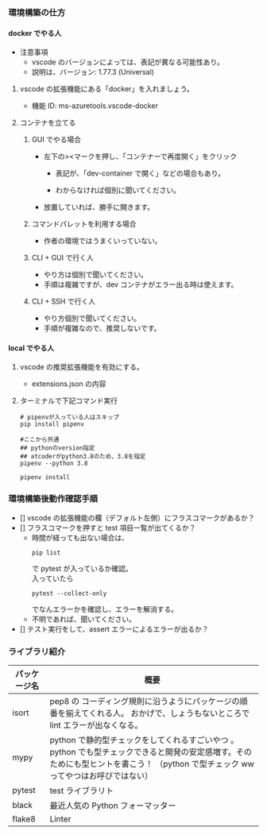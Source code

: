 ### 環境構築の仕方

#### docker でやる人

- 注意事項
  - vscode のバージョンによっては、表記が異なる可能性あり。
  - 説明は、バージョン: 1.77.3 (Universal)

1. vscode の拡張機能にある「docker」を入れましょう。

   - 機能 ID: ms-azuretools.vscode-docker

1. コンテナを立てる

   1. GUI でやる場合

      - 左下の><マークを押し、「コンテナーで再度開く」をクリック

        - 表記が、「dev-container で開く」などの場合もあり。

        - わからなければ個別に聞いてください。

      - 放置していれば、勝手に開きます。

   1. コマンドパレットを利用する場合
      - 作者の環境ではうまくいっていない。
   1. CLI + GUI で行く人
      - やり方は個別で聞いてください。
      - 手順は複雑ですが、dev コンテナがエラー出る時は使えます。
   1. CLI + SSH で行く人
      - やり方個別で聞いてください。
      - 手順が複雑なので、推奨しないです。

#### local でやる人

1. vscode の推奨拡張機能を有効にする。
   - extensions.json の内容
1. ターミナルで下記コマンド実行

   ```
   # pipenvが入っている人はスキップ
   pip install pipenv

   #ここから共通
   ## pythonのversion指定
   ## atcoderがpython3.8のため、3.8を指定
   pipenv --python 3.8

   pipenv install
   ```

### 環境構築後動作確認手順

- [] vscode の拡張機能の欄（デフォルト左側）にフラスコマークがあるか？
- [] フラスコマークを押すと test 項目一覧が出てくるか？
  - 時間が経っても出ない場合は、
    ```
    pip list
    ```
    で pytest が入っているか確認。  
    入っていたら
    ```
    pytest --collect-only
    ```
    でなんエラーかを確認し、エラーを解消する。
  - 不明であれば、聞いてください。
- [] テスト実行をして、assert エラーによるエラーが出るか？

### ライブラリ紹介

| パッケージ名 | 概要                                                                                                                                                                              |
| ------------ | --------------------------------------------------------------------------------------------------------------------------------------------------------------------------------- |
| isort        | pep8 の コーディング規則に沿うようにパッケージの順番を揃えてくれる人。 おかげで、しょうもないところで lint エラーが出なくなる。                                                   |
| mypy         | python で静的型チェックをしてくれるすごいやつ 。python でも型チェックできると開発の安定感増す。そのためにも型ヒントを書こう！ （python で型チェック ww ってやつはお呼びではない） |
| pytest       | test ライブラリト                                                                                                                                                                 |
| black        | 最近人気の Python フォーマッター                                                                                                                                                  |
| flake8       | Linter                                                                                                                                                                            |
